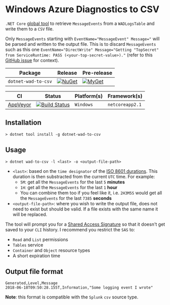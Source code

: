 # Windows Azure Diagnostics to CSV

`.NET Core` [global tool][dotnet-global-tools] to retrieve `MessageEvents` from a `WADLogsTable` and write them to a `CSV` file.

Only `MessageEvents` starting with `EventName="MessageEvent" Message="` will be parsed and written to the output file. This is to discard `MessageEvents` such as this one `EventName="DirectWrite" Message="Getting "TopSecret" from ServiceRuntime: PASS (<your-top-secret-value>)."` (refer to this [GitHub issue][github-issue] for context).

| Package | Release | Pre-release |
| --- | --- | --- |
| `dotnet-wad-to-csv` | [![NuGet][nuget-tool-badge]][nuget-tool-command] | [![MyGet][myget-tool-badge]][myget-tool-command] |

| CI | Status | Platform(s) | Framework(s) |
| --- | --- | --- | --- |
| [AppVeyor][app-veyor] | [![Build Status][app-veyor-shield]][app-veyor] | `Windows` | `netcoreapp2.1` |

## Installation

```posh
> dotnet tool install -g dotnet-wad-to-csv
```

## Usage

```posh
> dotnet wad-to-csv -l <last> -o <output-file-path>
```

- `<last>`: based on the `time designator` of the [ISO 8601 durations][iso-8601-duration]. This duration is then substracted from the current `UTC` time. For example:
  - `5M`: get all the `MessageEvents` for the last `5` **minutes**
  - `1H`: get all the `MessageEvents` for the last `1` **hour**
  - You can combine them too if you feel like it, i.e. `2H3M5S` would get all the `MessageEvents` for the last `7385` **seconds**
- `<output-file-path>`: where you wish to write the output file, does not need to exist but should be valid. If a file exists with the same name it will be replaced.

The tool will prompt you for a [Shared Access Signature][sas] so that it doesn't get saved to your `CLI` history. I recommend you restrict the `SAS` to:

- `Read` and `List` permissions
- `Tables` service
- `Container` and `Object` resource types
- A short expiration time

## Output file format

```csv
Generated,Level,Message
2018-06-18T09:50:28.155T,Information,"Some logging event I wrote"
```

**Note**: this format is compatible with the `Splunk` `csv` source type.

[iso-8601-duration]: https://en.wikipedia.org/wiki/ISO_8601#Durations
[dotnet-global-tools]: https://docs.microsoft.com/en-us/dotnet/core/tools/global-tools
[sas]: https://docs.microsoft.com/en-us/azure/storage/common/storage-dotnet-shared-access-signature-part-1
[github-issue]: https://github.com/Azure/azure-sdk-for-net/issues/653
[app-veyor]: https://ci.appveyor.com/project/GabrielWeyer/dotnet-wad-to-csv
[app-veyor-shield]: https://img.shields.io/appveyor/ci/gabrielweyer/dotnet-wad-to-csv/master.svg?label=AppVeyor&style=flat-square
[nuget-tool-badge]: https://img.shields.io/nuget/v/dotnet-wad-to-csv.svg?label=NuGet&style=flat-square
[nuget-tool-command]: https://www.nuget.org/packages/dotnet-wad-to-csv
[myget-tool-badge]: https://img.shields.io/myget/gabrielweyer-pre-release/v/dotnet-wad-to-csv.svg?label=MyGet&style=flat-square
[myget-tool-command]: https://www.myget.org/feed/gabrielweyer-pre-release/package/nuget/dotnet-wad-to-csv
